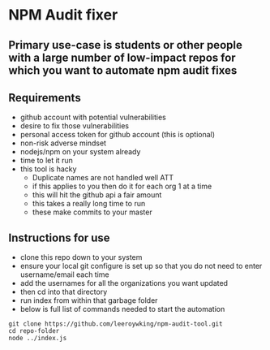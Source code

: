 # NPM Audit fixer
## Primary use-case is students or other people with a large number of low-impact repos for which you want to automate npm audit fixes

## Requirements
* github account with potential vulnerabilities 
* desire to fix those vulnerabilities
* personal access token for github account (this is optional)
* non-risk adverse mindset
* nodejs/npm on your system already
* time to let it run 
* this tool is hacky
  * Duplicate names are not handled well ATT
  * if this applies to you then do it for each org 1 at a time
  * this will hit the github api a fair amount
  * this takes a really long time to run
  * these make commits to your master


## Instructions for use 
* clone this repo down to your system
* ensure your local git configure is set up so that you do not need to enter username/email each time
* add the usernames for all the organizations you want updated
* then cd into that directory
* run index from within that garbage folder
* below is full list of commands needed to start the automation

```
git clone https://github.com/leeroywking/npm-audit-tool.git
cd repo-folder
node ../index.js
```
